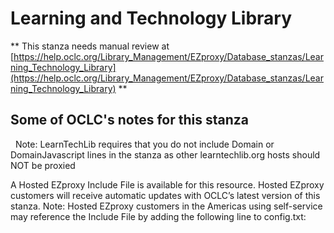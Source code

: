 # Learning and Technology Library
** This stanza needs manual review at [https://help.oclc.org/Library_Management/EZproxy/Database_stanzas/Learning_Technology_Library](https://help.oclc.org/Library_Management/EZproxy/Database_stanzas/Learning_Technology_Library) **

## Some of OCLC's notes for this stanza

&nbsp; Note: LearnTechLib requires that you do not include Domain or DomainJavascript lines in the stanza as other learntechlib.org hosts should NOT be proxied

A Hosted EZproxy Include File is available for this resource. Hosted EZproxy customers will receive automatic updates with OCLC&rsquo;s latest version of this stanza. Note: Hosted EZproxy customers in the Americas using self-service may reference the Include File by adding the following line to config.txt:

&nbsp;
